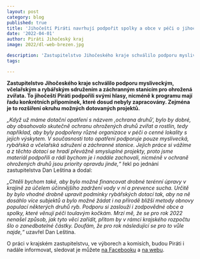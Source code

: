 ```yaml
---
layout: post
category: blog
published: true
title: 'Jihočeští Piráti navrhují podpořit spolky a obce v péči o jihočeskou krajinu, ohrožené druhy i toulavé kočky'
date: '2022-04-01'
author: Piráti Jihočeský kraj
image: 2022/dl-web-brezen.jpg

description: 'Zastupitelstvo Jihočeského kraje schválilo podporu mysliveckým, včelařským a rybářským sdružením a záchranným stanicím pro ohrožená zvířata. To jihočeští Piráti podpořili svými hlasy, nicméně k programu mají řadu konkrétních připomínek, které dosud nebyly zapracovány. Zejména je to rozšíření okruhu možných dotovaných projektů.'
tags:

---
```

**Zastupitelstvo Jihočeského kraje schválilo podporu mysliveckým, včelařským a rybářským sdružením a záchranným stanicím pro ohrožená zvířata. To jihočeští Piráti podpořili svými hlasy, nicméně k programu mají řadu konkrétních připomínek, které dosud nebyly zapracovány. Zejména je to rozšíření okruhu možných dotovaných projektů.**

*„Když už máme dotační opatření s názvem ‚ochrana druhů‘, bylo by dobré, aby obsahovalo skutečně ochranu ohrožených druhů zvířat a rostlin, tedy například, aby byly podpořeny různé organizace v péči o cenné lokality s jejich výskytem. V současnosti toto opatření podporuje pouze myslivecká, rybářská a včelařská sdružení a záchranné stanice. Jejich práce si vážíme a z těchto dotací se hradí převážně smysluplné projekty, proto jsme materiál podpořili a rádi bychom je i nadále zachovali, nicméně v ochraně ohrožených druhů jsou priority opravdu jinde,“* řekl po jednání zastupitelstva Dan Leština a dodal: 

*„Chtěli bychom také, aby bylo možné financovat drobné terénní úpravy v krajině za účelem účinnějšího zadržení vody v ní a prevence sucha. Určitě by bylo vhodné drobně upravit podmínky rybářských dotací tak, aby na ně dosáhlo více subjektů a bylo možné žádat i na přírodě bližší metody obnovy populací některých druhů ryb. Podporu si zaslouží i zodpovědné obce a spolky, které věnují péči toulavým kočkám. Mrzí mě, že se pro rok 2022 nenašel způsob, jak tyto věci zařídit, přitom by v rámci krajského rozpočtu šlo o zanedbatelné částky. Doufám, že pro rok následující se pro to vůle najde,“* uzavřel Dan Leština.

O práci v krajském zastupitelstvu, ve výborech a komisích, budou Piráti i nadále informovat, sledovat je můžete [na Facebooku](https://www.facebook.com/pirati.jck) a [na webu](https://jihocesky.pirati.cz/).